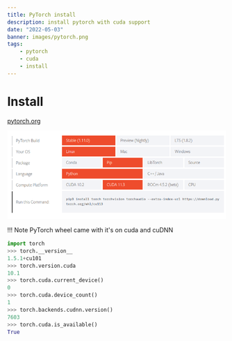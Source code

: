 ```yaml
---
title: PyTorch install
description: install pytorch with cuda support
date: "2022-05-03"
banner: images/pytorch.png
tags:
    - pytorch
    - cuda
    - install
---
```


# Install
[pytorch.org](https://pytorch.org/get-started/locally/)

![](images/pytorch_install.png)

!!! Note
    PyTorch wheel came with it's on cuda and cuDNN

```python title="check torch installation"
import torch
>>> torch.__version__
1.5.1+cu101
>>> torch.version.cuda
10.1
>>> torch.cuda.current_device()
0
>>> torch.cuda.device_count()
1
>>> torch.backends.cudnn.version()
7603
>>> torch.cuda.is_available()
True

```